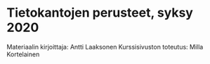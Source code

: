 # Tietokantojen perusteet, syksy 2020

Materiaalin kirjoittaja: Antti Laaksonen
Kurssisivuston toteutus: Milla Kortelainen
